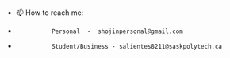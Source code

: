 
- 📫 How to reach me:
-               Personal  -  shojinpersonal@gmail.com
-               Student/Business - salientes8211@saskpolytech.ca

<!---
ShojinCode/ShojinCode is a ✨ special ✨ repository because its `README.md` (this file) appears on your GitHub profile.
You can click the Preview link to take a look at your changes.
--->
